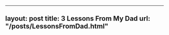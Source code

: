 
---
layout:       post
title:        3 Lessons From My Dad
url:          "/posts/LessonsFromDad.html"
---
            